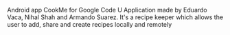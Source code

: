 Android app CookMe for Google Code U
Application made by Eduardo Vaca, Nihal Shah and Armando Suarez.
It's a recipe keeper which allows the user to add, share and create recipes locally and remotely
